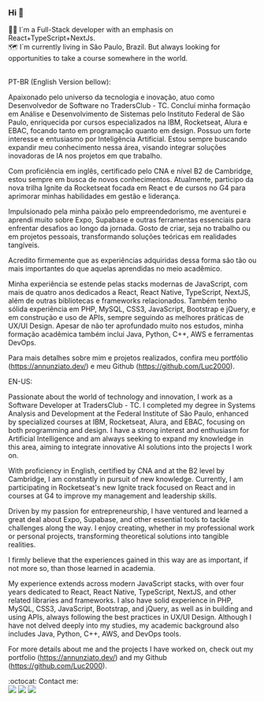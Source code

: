 ### Hi 👋
👨‍💻 I´m a Full-Stack developer with an emphasis on React+TypeScript+NextJs.<br>
🗺️ I´m currently living in São Paulo, Brazil. But always looking for opportunities to take a course somewhere in the world.<br><br>

PT-BR (English Version bellow):

Apaixonado pelo universo da tecnologia e inovação, atuo como Desenvolvedor de Software no TradersClub - TC. Concluí minha formação em Análise e Desenvolvimento de Sistemas pelo Instituto Federal de São Paulo, enriquecida por cursos especializados na IBM, Rocketseat, Alura e EBAC, focando tanto em programação quanto em design. Possuo um forte interesse e entusiasmo por Inteligência Artificial. Estou sempre buscando expandir meu conhecimento nessa área, visando integrar soluções inovadoras de IA nos projetos em que trabalho.

Com proficiência em inglês, certificado pelo CNA e nível B2 de Cambridge, estou sempre em busca de novos conhecimentos. Atualmente, participo da nova trilha Ignite da Rocketseat focada em React e de cursos no G4 para aprimorar minhas habilidades em gestão e liderança.

Impulsionado pela minha paixão pelo empreendedorismo, me aventurei e aprendi muito sobre Expo, Supabase e outras ferramentas essenciais para enfrentar desafios ao longo da jornada. Gosto de criar, seja no trabalho ou em projetos pessoais, transformando soluções teóricas em realidades tangíveis.
 
Acredito firmemente que as experiências adquiridas dessa forma são tão ou mais importantes do que aquelas aprendidas no meio acadêmico.

Minha experiência se estende pelas stacks modernas de JavaScript, com mais de quatro anos dedicados a React, React Native, TypeScript, NextJS, além de outras bibliotecas e frameworks relacionados. Também tenho sólida experiência em PHP, MySQL, CSS3, JavaScript, Bootstrap e jQuery, e em construção e uso de APIs, sempre seguindo as melhores práticas de UX/UI Design.
Apesar de não ter aprofundado muito nos estudos, minha formação acadêmica também inclui Java, Python, C++, AWS e ferramentas DevOps.

Para mais detalhes sobre mim e projetos realizados, confira meu portfólio (https://annunziato.dev/) e meu Github (https://github.com/Luc2000).

EN-US:

Passionate about the world of technology and innovation, I work as a Software Developer at TradersClub - TC. I completed my degree in Systems Analysis and Development at the Federal Institute of São Paulo, enhanced by specialized courses at IBM, Rocketseat, Alura, and EBAC, focusing on both programming and design. I have a strong interest and enthusiasm for Artificial Intelligence and am always seeking to expand my knowledge in this area, aiming to integrate innovative AI solutions into the projects I work on.

With proficiency in English, certified by CNA and at the B2 level by Cambridge, I am constantly in pursuit of new knowledge. Currently, I am participating in Rocketseat's new Ignite track focused on React and in courses at G4 to improve my management and leadership skills.

Driven by my passion for entrepreneurship, I have ventured and learned a great deal about Expo, Supabase, and other essential tools to tackle challenges along the way. I enjoy creating, whether in my professional work or personal projects, transforming theoretical solutions into tangible realities.

I firmly believe that the experiences gained in this way are as important, if not more so, than those learned in academia.

My experience extends across modern JavaScript stacks, with over four years dedicated to React, React Native, TypeScript, NextJS, and other related libraries and frameworks. I also have solid experience in PHP, MySQL, CSS3, JavaScript, Bootstrap, and jQuery, as well as in building and using APIs, always following the best practices in UX/UI Design.
Although I have not delved deeply into my studies, my academic background also includes Java, Python, C++, AWS, and DevOps tools.

For more details about me and the projects I have worked on, check out my portfolio (https://annunziato.dev/) and my Github (https://github.com/Luc2000).



:octocat: Contact me:<br>
[<img src="https://img.shields.io/badge/linkedin-%230077B5.svg?&style=for-the-badge&logo=linkedin&logoColor=white" />](https://www.linkedin.com/in/lucasannunziato/) [<img src = "https://img.shields.io/badge/instagram-%23E4405F.svg?&style=for-the-badge&logo=instagram&logoColor=white">](https://www.instagram.com/l_annunziato/) 
[<img src = "https://img.shields.io/badge/Gmail-D14836?style=for-the-badge&logo=gmail&logoColor=white">](mailto:lucas.annunziato@aluno.ifsp.edu.br)

